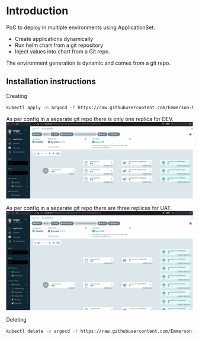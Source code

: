 # Introduction
PoC to deploy in multiple environments using ApplicationSet.

- Create applications dynamically
- Run helm chart from a git repository
- Inject values into chart from a Git repo.

The environment generation is dynamic and comes from a git repo.

## Installation instructions

Creating

```bash
kubectl apply -n argocd -f https://raw.githubusercontent.com/Emmerson-Miranda/argocd/main/example-07/example-07.appset.yaml
```

As per config in a separate git repo there is only one replica for DEV.
![3 environments](./example-07-dev.png)


As per config in a separate git repo there are three replicas for UAT.
![3 environments](./example-07-uat.png)

Deleting

```bash
kubectl delete -n argocd -f https://raw.githubusercontent.com/Emmerson-Miranda/argocd/main/example-07/example-07.appset.yaml
```